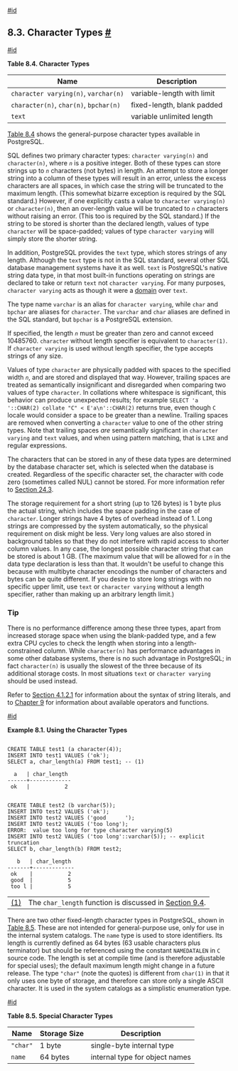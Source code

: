 [#id](#DATATYPE-CHARACTER)

## 8.3. Character Types [#](#DATATYPE-CHARACTER)

[#id](#DATATYPE-CHARACTER-TABLE)

**Table 8.4. Character Types**

| Name                                   | Description                |
| -------------------------------------- | -------------------------- |
| `character varying(n)`, `varchar(n)`   | variable-length with limit |
| `character(n)`, `char(n)`, `bpchar(n)` | fixed-length, blank padded |
| `text`                                 | variable unlimited length  |

[Table 8.4](datatype-character#DATATYPE-CHARACTER-TABLE) shows the general-purpose character types available in PostgreSQL.

SQL defines two primary character types: `character varying(n)` and `character(n)`, where _`n`_ is a positive integer. Both of these types can store strings up to _`n`_ characters (not bytes) in length. An attempt to store a longer string into a column of these types will result in an error, unless the excess characters are all spaces, in which case the string will be truncated to the maximum length. (This somewhat bizarre exception is required by the SQL standard.) However, if one explicitly casts a value to `character varying(n)` or `character(n)`, then an over-length value will be truncated to _`n`_ characters without raising an error. (This too is required by the SQL standard.) If the string to be stored is shorter than the declared length, values of type `character` will be space-padded; values of type `character varying` will simply store the shorter string.

In addition, PostgreSQL provides the `text` type, which stores strings of any length. Although the `text` type is not in the SQL standard, several other SQL database management systems have it as well. `text` is PostgreSQL's native string data type, in that most built-in functions operating on strings are declared to take or return `text` not `character varying`. For many purposes, `character varying` acts as though it were a [domain](domains) over `text`.

The type name `varchar` is an alias for `character varying`, while `char` and `bpchar` are aliases for `character`. The `varchar` and `char` aliases are defined in the SQL standard, but `bpchar` is a PostgreSQL extension.

If specified, the length _`n`_ must be greater than zero and cannot exceed 10485760. `character` without length specifier is equivalent to `character(1)`. If `character varying` is used without length specifier, the type accepts strings of any size.

Values of type `character` are physically padded with spaces to the specified width _`n`_, and are stored and displayed that way. However, trailing spaces are treated as semantically insignificant and disregarded when comparing two values of type `character`. In collations where whitespace is significant, this behavior can produce unexpected results; for example `SELECT 'a '::CHAR(2) collate "C" < E'a\n'::CHAR(2)` returns true, even though `C` locale would consider a space to be greater than a newline. Trailing spaces are removed when converting a `character` value to one of the other string types. Note that trailing spaces _are_ semantically significant in `character varying` and `text` values, and when using pattern matching, that is `LIKE` and regular expressions.

The characters that can be stored in any of these data types are determined by the database character set, which is selected when the database is created. Regardless of the specific character set, the character with code zero (sometimes called NUL) cannot be stored. For more information refer to [Section 24.3](multibyte).

The storage requirement for a short string (up to 126 bytes) is 1 byte plus the actual string, which includes the space padding in the case of `character`. Longer strings have 4 bytes of overhead instead of 1. Long strings are compressed by the system automatically, so the physical requirement on disk might be less. Very long values are also stored in background tables so that they do not interfere with rapid access to shorter column values. In any case, the longest possible character string that can be stored is about 1 GB. (The maximum value that will be allowed for _`n`_ in the data type declaration is less than that. It wouldn't be useful to change this because with multibyte character encodings the number of characters and bytes can be quite different. If you desire to store long strings with no specific upper limit, use `text` or `character varying` without a length specifier, rather than making up an arbitrary length limit.)

### Tip

There is no performance difference among these three types, apart from increased storage space when using the blank-padded type, and a few extra CPU cycles to check the length when storing into a length-constrained column. While `character(n)` has performance advantages in some other database systems, there is no such advantage in PostgreSQL; in fact `character(n)` is usually the slowest of the three because of its additional storage costs. In most situations `text` or `character varying` should be used instead.

Refer to [Section 4.1.2.1](sql-syntax-lexical#SQL-SYNTAX-STRINGS) for information about the syntax of string literals, and to [Chapter 9](functions) for information about available operators and functions.

[#id](#id-1.5.7.11.21)

**Example 8.1. Using the Character Types**

```

CREATE TABLE test1 (a character(4));
INSERT INTO test1 VALUES ('ok');
SELECT a, char_length(a) FROM test1; -- (1)

  a   | char_length
------+-------------
 ok   |           2


CREATE TABLE test2 (b varchar(5));
INSERT INTO test2 VALUES ('ok');
INSERT INTO test2 VALUES ('good      ');
INSERT INTO test2 VALUES ('too long');
ERROR:  value too long for type character varying(5)
INSERT INTO test2 VALUES ('too long'::varchar(5)); -- explicit truncation
SELECT b, char_length(b) FROM test2;

   b   | char_length
-------+-------------
 ok    |           2
 good  |           5
 too l |           5
```

|                          |                                                                             |
| ------------------------ | --------------------------------------------------------------------------- |
| [(1)](#co.datatype-char) | The `char_length` function is discussed in [Section 9.4](functions-string). |

There are two other fixed-length character types in PostgreSQL, shown in [Table 8.5](datatype-character#DATATYPE-CHARACTER-SPECIAL-TABLE). These are not intended for general-purpose use, only for use in the internal system catalogs. The `name` type is used to store identifiers. Its length is currently defined as 64 bytes (63 usable characters plus terminator) but should be referenced using the constant `NAMEDATALEN` in `C` source code. The length is set at compile time (and is therefore adjustable for special uses); the default maximum length might change in a future release. The type `"char"` (note the quotes) is different from `char(1)` in that it only uses one byte of storage, and therefore can store only a single ASCII character. It is used in the system catalogs as a simplistic enumeration type.

[#id](#DATATYPE-CHARACTER-SPECIAL-TABLE)

**Table 8.5. Special Character Types**

| Name     | Storage Size | Description                    |
| -------- | ------------ | ------------------------------ |
| `"char"` | 1 byte       | single-byte internal type      |
| `name`   | 64 bytes     | internal type for object names |
